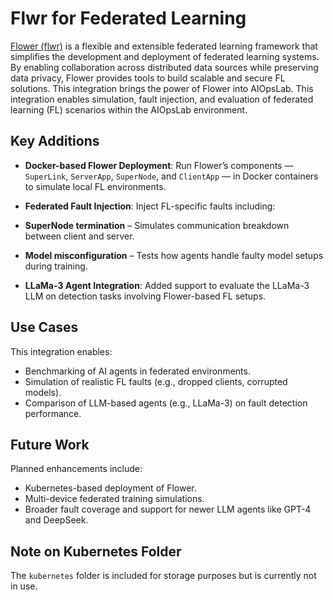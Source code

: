 # Flwr for Federated Learning

[Flower (flwr)](https://flower.dev) is a flexible and extensible federated learning framework that simplifies the development and deployment of federated learning systems. By enabling collaboration across distributed data sources while preserving data privacy, Flower provides tools to build scalable and secure FL solutions. This integration brings the power of Flower into AIOpsLab.
This integration enables simulation, fault injection, and evaluation of federated learning (FL) scenarios within the AIOpsLab environment.

## Key Additions

- **Docker-based Flower Deployment**: Run Flower’s components — `SuperLink`, `ServerApp`, `SuperNode`, and `ClientApp` — in Docker containers to simulate local FL environments.
  
- **Federated Fault Injection**: Inject FL-specific faults including:
- **SuperNode termination** – Simulates communication breakdown between client and server.
- **Model misconfiguration** – Tests how agents handle faulty model setups during training.

- **LLaMa-3 Agent Integration**: Added support to evaluate the LLaMa-3 LLM on detection tasks involving Flower-based FL setups.

## Use Cases

This integration enables:

- Benchmarking of AI agents in federated environments.
- Simulation of realistic FL faults (e.g., dropped clients, corrupted models).
- Comparison of LLM-based agents (e.g., LLaMa-3) on fault detection performance.

## Future Work

Planned enhancements include:

- Kubernetes-based deployment of Flower.
- Multi-device federated training simulations.
- Broader fault coverage and support for newer LLM agents like GPT-4 and DeepSeek.

## Note on Kubernetes Folder

The `kubernetes` folder is included for storage purposes but is currently not in use.